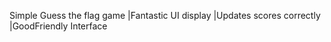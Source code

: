 Simple Guess the flag game
 |Fantastic UI display
|Updates scores correctly 
|GoodFriendly Interface
